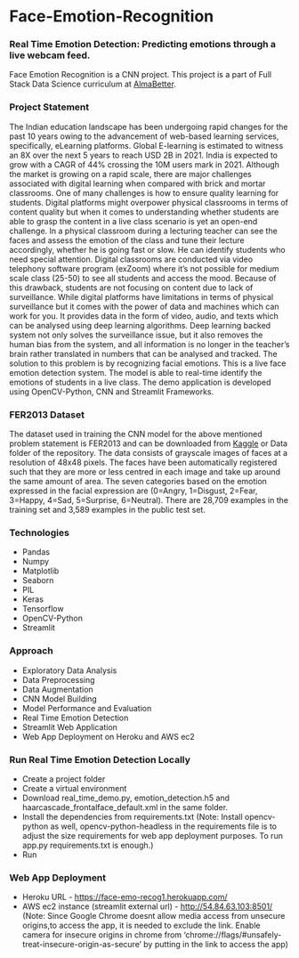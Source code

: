 # **Face-Emotion-Recognition**
### **Real Time Emotion Detection: Predicting emotions through a live webcam feed.**
Face Emotion Recognition is a CNN project. This project is a part of Full Stack Data Science curriculum at [AlmaBetter](https://www.almabetter.com/).

### **Project Statement**
The Indian education landscape has been undergoing rapid changes for the past 10 years owing to the advancement of web-based learning services, specifically, eLearning platforms. Global E-learning is estimated to witness an 8X over the next 5 years to reach USD 2B in 2021. India is expected to grow with a CAGR of 44% crossing the 10M users mark in 2021. Although the market is growing on a rapid scale, there are major challenges associated with digital learning when compared with brick and mortar classrooms. One of many challenges is how to ensure quality learning for students. Digital platforms might overpower physical classrooms in terms of content quality but when it comes to understanding whether students are able to grasp the content in a live class scenario is yet an open-end challenge. In a physical classroom during a lecturing teacher can see the faces and assess the emotion of the class and tune their lecture accordingly, whether he is going fast or slow. He can identify students who need special attention. Digital classrooms are conducted via video telephony software program (exZoom) where it’s not possible for medium scale class (25-50) to see all students and access the mood. Because of this drawback, students are not focusing on content due to lack of surveillance. While digital platforms have limitations in terms of physical surveillance but it comes with the power of data and machines which can work for you. It provides data in the form of video, audio, and texts which can be analysed using deep learning algorithms. Deep learning backed system not only solves the surveillance issue, but it also removes the human bias from the system, and all information is no longer in the teacher’s brain rather translated in numbers that can be analysed and tracked. 
The solution to this problem is by recognizing facial emotions. This is a live face emotion detection system. The model is able to real-time identify the emotions of students in a live class. The demo application is developed using OpenCV-Python, CNN and Streamlit Frameworks.

### **FER2013 Dataset**
The dataset used in training the CNN model for the above mentioned problem statement is FER2013 and can be downloaded from [Kaggle](https://www.kaggle.com/c/challenges-in-representation-learning-facial-expression-recognition-challenge/data) or Data folder of the repository. The data consists of grayscale images of faces at a resolution of 48x48 pixels. The faces have been automatically registered such that they are more or less centred in each image and take up around the same amount of area. The seven categories based on the emotion expressed in the facial expression are (0=Angry, 1=Disgust, 2=Fear, 3=Happy, 4=Sad, 5=Surprise, 6=Neutral). There are 28,709 examples in the training set and 3,589 examples in the public test set.

### **Technologies**
* Pandas
* Numpy
* Matplotlib
* Seaborn
* PIL
* Keras 
* Tensorflow
* OpenCV-Python
* Streamlit

### **Approach**
* Exploratory Data Analysis
* Data Preprocessing
* Data Augmentation
* CNN Model Building
* Model Performance and Evaluation
* Real Time Emotion Detection
* Streamlit Web Application
* Web App Deployment on Heroku and AWS ec2 


### **Run Real Time Emotion Detection Locally**
* Create a project folder
* Create a virtual environment
* Download real_time_demo.py, emotion_detection.h5 and haarcascade_frontalface_default.xml in the same folder.
* Install the dependencies from requirements.txt 
(Note: Install opencv-python as well, opencv-python-headless in the requirements file is to adjust the size requirements for web app deployment purposes. To run app.py requirements.txt is enough.)
* Run 

### **Web App Deployment**
* Heroku URL - https://face-emo-recog1.herokuapp.com/
* AWS ec2 instance 
(streamlit external url) - http://54.84.63.103:8501/
(Note: Since Google Chrome doesnt allow media access from unsecure origins,to access the app, it is needed to exclude the link. Enable camera for insecure origins in chrome from ‘chrome://flags/#unsafely-treat-insecure-origin-as-secure’ by putting in the link to access the app)


